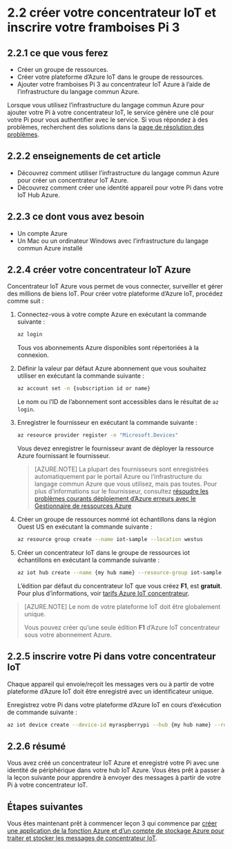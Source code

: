 <properties
 pageTitle="Créer votre concentrateur IoT et inscrire votre framboises Pi 3 | Microsoft Azure"
 description="Créer un groupe de ressources, créer un concentrateur IoT Azure et inscrire votre Pi dans le hub IoT Azure à l’aide de l’infrastructure du langage commun Azure."
 services="iot-hub"
 documentationCenter=""
 authors="shizn"
 manager="timlt"
 tags=""
 keywords=""/>

<tags
 ms.service="iot-hub"
 ms.devlang="multiple"
 ms.topic="article"
 ms.tgt_pltfrm="na"
 ms.workload="na"
 ms.date="10/21/2016"
 ms.author="xshi"/>

# <a name="22-create-your-iot-hub-and-register-your-raspberry-pi-3"></a>2.2 créer votre concentrateur IoT et inscrire votre framboises Pi 3

## <a name="221-what-you-will-do"></a>2.2.1 ce que vous ferez

- Créer un groupe de ressources.
- Créer votre plateforme d’Azure IoT dans le groupe de ressources.
- Ajouter votre framboises Pi 3 au concentrateur IoT Azure à l’aide de l’infrastructure du langage commun Azure.

Lorsque vous utilisez l’infrastructure du langage commun Azure pour ajouter votre Pi à votre concentrateur IoT, le service génère une clé pour votre Pi pour vous authentifier avec le service. Si vous répondez à des problèmes, recherchent des solutions dans la [page de résolution des problèmes](iot-hub-raspberry-pi-kit-node-troubleshooting.md).

## <a name="222-what-you-will-learn"></a>2.2.2 enseignements de cet article

- Découvrez comment utiliser l’infrastructure du langage commun Azure pour créer un concentrateur IoT Azure.
- Découvrez comment créer une identité appareil pour votre Pi dans votre IoT Hub Azure.

## <a name="223-what-you-need"></a>2.2.3 ce dont vous avez besoin

- Un compte Azure
- Un Mac ou un ordinateur Windows avec l’infrastructure du langage commun Azure installé

## <a name="224-create-your-azure-iot-hub"></a>2.2.4 créer votre concentrateur IoT Azure

Concentrateur IoT Azure vous permet de vous connecter, surveiller et gérer des millions de biens IoT. Pour créer votre plateforme d’Azure IoT, procédez comme suit :

1. Connectez-vous à votre compte Azure en exécutant la commande suivante :

    ```bash
    az login
    ```

    Tous vos abonnements Azure disponibles sont répertoriées à la connexion.

2. Définir la valeur par défaut Azure abonnement que vous souhaitez utiliser en exécutant la commande suivante :

    ```bash
    az account set -n {subscription id or name}
    ```

    Le nom ou l’ID de l’abonnement sont accessibles dans le résultat de `az login`.

3. Enregistrer le fournisseur en exécutant la commande suivante :

    ```bash
    az resource provider register -n "Microsoft.Devices"
    ```

    Vous devez enregistrer le fournisseur avant de déployer la ressource Azure fournissant le fournisseur.

    > [AZURE.NOTE] La plupart des fournisseurs sont enregistrées automatiquement par le portail Azure ou l’infrastructure du langage commun Azure que vous utilisez, mais pas toutes. Pour plus d’informations sur le fournisseur, consultez [résoudre les problèmes courants déploiement d’Azure erreurs avec le Gestionnaire de ressources Azure](../resource-manager-common-deployment-errors.md)

4. Créer un groupe de ressources nommé iot échantillons dans la région Ouest US en exécutant la commande suivante :

    ```bash
    az resource group create --name iot-sample --location westus
    ```

5. Créer un concentrateur IoT dans le groupe de ressources iot échantillons en exécutant la commande suivante :

    ```bash
    az iot hub create --name {my hub name} --resource-group iot-sample
    ```

    L’édition par défaut du concentrateur IoT que vous créez **F1**, est **gratuit**. Pour plus d’informations, voir [tarifs Azure IoT concentrateur](https://azure.microsoft.com/pricing/details/iot-hub/).

> [AZURE.NOTE] Le nom de votre plateforme IoT doit être globalement unique.
>
> Vous pouvez créer qu’une seule édition **F1** d’Azure IoT concentrateur sous votre abonnement Azure.

## <a name="225-register-your-pi-in-your-iot-hub"></a>2.2.5 inscrire votre Pi dans votre concentrateur IoT

Chaque appareil qui envoie/reçoit les messages vers ou à partir de votre plateforme d’Azure IoT doit être enregistré avec un identificateur unique.

Enregistrez votre Pi dans votre plateforme d’Azure IoT en cours d’exécution de commande suivante :

```bash
az iot device create --device-id myraspberrypi --hub {my hub name} --resource-group iot-sample
```

## <a name="226-summary"></a>2.2.6 résumé

Vous avez créé un concentrateur IoT Azure et enregistré votre Pi avec une identité de périphérique dans votre hub IoT Azure. Vous êtes prêt à passer à la leçon suivante pour apprendre à envoyer des messages à partir de votre Pi à votre concentrateur IoT.

## <a name="next-steps"></a>Étapes suivantes

Vous êtes maintenant prêt à commencer leçon 3 qui commence par [créer une application de la fonction Azure et d’un compte de stockage Azure pour traiter et stocker les messages de concentrateur IoT](iot-hub-raspberry-pi-kit-node-lesson3-deploy-resource-manager-template.md).